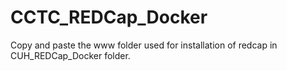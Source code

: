 # CCTC_REDCap_Docker

Copy and paste the www folder used for installation of redcap in CUH_REDCap_Docker folder.
